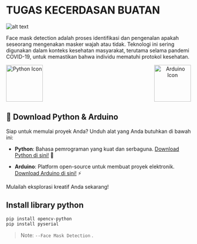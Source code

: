 # TUGAS KECERDASAN BUATAN

![alt text](https://github.com/HariisDermawan/Face_mask_detection/blob/main/img/icons.png)

Face mask detection adalah proses identifikasi dan pengenalan apakah seseorang mengenakan masker wajah atau tidak. Teknologi ini sering digunakan dalam konteks kesehatan masyarakat, terutama selama pandemi COVID-19, untuk memastikan bahwa individu mematuhi protokol kesehatan.

<div style="display: flex; justify-content: space-between;">
    <div style="text-align: center;">
        <a href="https://www.python.org/">
            <img src="https://upload.wikimedia.org/wikipedia/commons/c/c3/Python-logo-notext.svg" alt="Python Icon" width="100"/>
        </a>
    </div>
    <div style="text-align: center;">
        <a href="https://www.arduino.cc/en/software">
            <img src="https://brandslogos.com/wp-content/uploads/images/large/arduino-logo-1.png" alt="Arduino Icon" width="100"/>
        </a>
    </div>
</div>


## 🚀 Download Python & Arduino

Siap untuk memulai proyek Anda? Unduh alat yang Anda butuhkan di bawah ini:

- **Python**: Bahasa pemrograman yang kuat dan serbaguna. [Download Python di sini!](https://www.python.org/) 🐍
  
- **Arduino**: Platform open-source untuk membuat proyek elektronik. [Download Arduino di sini!](https://www.arduino.cc/en/software) ⚡

Mulailah eksplorasi kreatif Anda sekarang!

## Install library python
```sh
pip install opencv-python
pip install pyserial
```


> Note: `--Face Mask Detection` .

